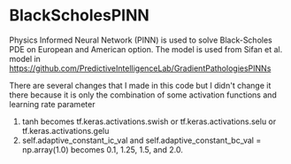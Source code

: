 # BlackScholesPINN
Physics Informed Neural Network (PINN) is used to solve Black-Scholes PDE on European and American option. The model is used from Sifan et al. model in https://github.com/PredictiveIntelligenceLab/GradientPathologiesPINNs

There are several changes that I made in this code but I didn't change it there because it is only the combination of some activation functions and learning rate parameter
1. tanh becomes tf.keras.activations.swish or tf.keras.activations.selu or tf.keras.activations.gelu
2. self.adaptive_constant_ic_val and self.adaptive_constant_bc_val = np.array(1.0) becomes 0.1, 1.25, 1.5, and 2.0.

